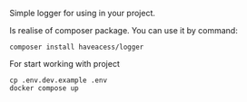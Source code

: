 Simple logger for using in your project.

Is realise of composer package.
You can use it by command:
````
composer install haveacess/logger
````

For start working with project
````
cp .env.dev.example .env
docker compose up
````